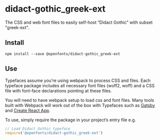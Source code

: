 
# didact-gothic_greek-ext

The CSS and web font files to easily self-host “Didact Gothic” with subset "greek-ext".

## Install

`npm install --save @openfonts/didact-gothic_greek-ext`

## Use

Typefaces assume you’re using webpack to process CSS and files. Each typeface
package includes all necessary font files (woff2, woff) and a CSS file with
font-face declarations pointing at these files.

You will need to have webpack setup to load css and font files. Many tools built
with Webpack will work out of the box with Typefaces such as [Gatsby](https://github.com/gatsbyjs/gatsby)
and [Create React App](https://github.com/facebookincubator/create-react-app).

To use, simply require the package in your project’s entry file e.g.

```javascript
// Load Didact Gothic typeface
require('@openfonts/didact-gothic_greek-ext')
```
